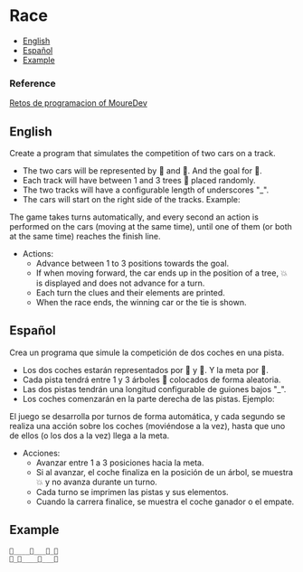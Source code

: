 # Race

- [English](#english)
- [Español](#español)
- [Example](#example)

### Reference

[Retos de programacion of MoureDev](https://retosdeprogramacion.com/)

## English

Create a program that simulates the competition of two cars on a track.
 - The two cars will be represented by 🚙 and 🚗. And the goal for 🏁.
 - Each track will have between 1 and 3 trees 🌲 placed randomly.
 - The two tracks will have a configurable length of underscores "_".
 - The cars will start on the right side of the tracks. Example:
   
 
 The game takes turns automatically, and every second
 an action is performed on the cars (moving at the same time), until
 one of them (or both at the same time) reaches the finish line.
 - Actions:
   - Advance between 1 to 3 positions towards the goal.
   - If when moving forward, the car ends up in the position of a tree,
     💥 is displayed and does not advance for a turn.
   - Each turn the clues and their elements are printed.
   - When the race ends, the winning car or the tie is shown.

## Español

Crea un programa que simule la competición de dos coches en una pista.
 - Los dos coches estarán representados por 🚙 y 🚗. Y la meta por 🏁.
 - Cada pista tendrá entre 1 y 3 árboles 🌲 colocados de forma aleatoria.
 - Las dos pistas tendrán una longitud configurable de guiones bajos "_".
 - Los coches comenzarán en la parte derecha de las pistas. Ejemplo:
   
 
 El juego se desarrolla por turnos de forma automática, y cada segundo
 se realiza una acción sobre los coches (moviéndose a la vez), hasta que
 uno de ellos (o los dos a la vez) llega a la meta.
 - Acciones:
   - Avanzar entre 1 a 3 posiciones hacia la meta.
   - Si al avanzar, el coche finaliza en la posición de un árbol,
     se muestra 💥 y no avanza durante un turno.
   - Cada turno se imprimen las pistas y sus elementos.
   - Cuando la carrera finalice, se muestra el coche ganador o el empate.

## Example 

```
🏁____🌲___🌲_🚙
🏁_🌲____🌲___🚗
```

 